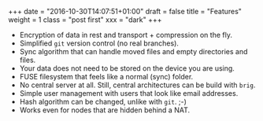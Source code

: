 +++
date = "2016-10-30T14:07:51+01:00"
draft = false
title = "Features"
weight = 1
class = "post first"
xxx = "dark"
+++

* Encryption of data in rest and transport + compression on the fly.
* Simplified ``git`` version control (no real branches).
* Sync algorithm that can handle moved files and empty directories and files.
* Your data does not need to be stored on the device you are using.
* FUSE filesystem that feels like a normal (sync) folder.
* No central server at all. Still, central architectures can be build with ``brig``.
* Simple user management with users that look like email addresses.
* Hash algorithm can be changed, unlike with ``git``. ;-)
* Works even for nodes that are hidden behind a NAT.
